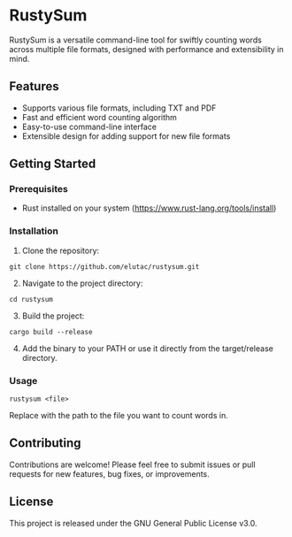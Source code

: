 # RustySum

RustySum is a versatile command-line tool for swiftly counting words across multiple file formats, designed with performance and extensibility in mind.

## Features

- Supports various file formats, including TXT and PDF
- Fast and efficient word counting algorithm
- Easy-to-use command-line interface
- Extensible design for adding support for new file formats

## Getting Started

### Prerequisites

- Rust installed on your system (https://www.rust-lang.org/tools/install)

### Installation

1. Clone the repository:

 `git clone https://github.com/elutac/rustysum.git`

2. Navigate to the project directory:

`cd rustysum`

3. Build the project:

`cargo build --release`

4. Add the binary to your PATH or use it directly from the target/release directory.

### Usage

`rustysum <file>`

Replace <file> with the path to the file you want to count words in.

## Contributing
Contributions are welcome! Please feel free to submit issues or pull requests for new features, bug fixes, or improvements.

## License
This project is released under the GNU General Public License v3.0.
